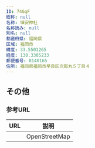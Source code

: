 ```yaml
---
ID: 74GqF
総称: null
名称: 埴安神社
名称読み: null
別名: null
都道府県: 福岡県
区域: 福岡市
緯度: 33.5501265
経度: 130.3305233
郵便番号: 8140165
住所: 福岡県福岡市早良区次郎丸５丁目４
---
```


## その他

### 参考URL

| URL | 説明          |
| --- | ------------- |
|     | OpenStreetMap |
